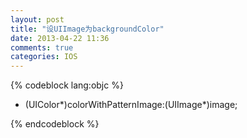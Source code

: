 ```yaml
---
layout: post
title: "设UIImage为backgroundColor"
date: 2013-04-22 11:36
comments: true
categories: IOS
---
```

{% codeblock lang:objc %}

+ (UIColor*)colorWithPatternImage:(UIImage*)image;

{% endcodeblock %}